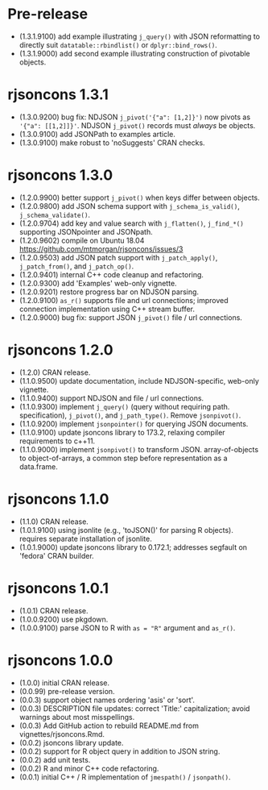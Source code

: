 # Pre-release

- (1.3.1.9100) add example illustrating `j_query()` with JSON
  reformatting to directly suit `datatable::rbindlist()` or
  `dplyr::bind_rows()`.
- (1.3.1.9000) add second example illustrating construction of
  pivotable objects.

# rjsoncons 1.3.1

- (1.3.0.9200) bug fix: NDJSON `j_pivot('{"a": [1,2]}')` now pivots as
  `'{"a": [[1,2]]}'`. NDJSON `j_pivot()` records must *always* be
  objects.
- (1.3.0.9100) add JSONPath to examples article.
- (1.3.0.9100) make robust to 'noSuggests' CRAN checks.

# rjsoncons 1.3.0

- (1.2.0.9900) better support `j_pivot()` when keys differ between
  objects.
- (1.2.0.9800) add JSON schema support with `j_schema_is_valid()`,
  `j_schema_validate()`.
- (1.2.0.9704) add key and value search with `j_flatten()`,
  `j_find_*()` supporting JSONpointer and JSONpath.
- (1.2.0.9602) compile on Ubuntu 18.04
  <https://github.com/mtmorgan/rjsoncons/issues/3>
- (1.2.0.9503) add JSON patch support with `j_patch_apply()`,
  `j_patch_from()`, and `j_patch_op()`.
- (1.2.0.9401) internal C++ code cleanup and refactoring.
- (1.2.0.9300) add 'Examples' web-only vignette.
- (1.2.0.9201) restore progress bar on NDJSON parsing.
- (1.2.0.9100) `as_r()` supports file and url connections; improved
  connection implementation using C++ stream buffer.
- (1.2.0.9000) bug fix: support JSON `j_pivot()` file / url connections.

# rjsoncons 1.2.0

- (1.2.0) CRAN release.
- (1.1.0.9500) update documentation, include NDJSON-specific, web-only
  vignette.
- (1.1.0.9400) support NDJSON and file / url connections.
- (1.1.0.9300) implement `j_query()` (query without requiring path.
  specification), `j_pivot()`, and `j_path_type()`. Remove
  `jsonpivot()`.
- (1.1.0.9200) implement `jsonpointer()` for querying JSON documents.
- (1.1.0.9100) update jsoncons library to 173.2, relaxing compiler
  requirements to c++11.
- (1.1.0.9000) implement `jsonpivot()` to transform JSON.
  array-of-objects to object-of-arrays, a common step before
  representation as a data.frame.

# rjsoncons 1.1.0

- (1.1.0) CRAN release.
- (1.0.1.9100) using jsonlite (e.g., 'toJSON()' for parsing R objects).
  requires separate installation of jsonlite.
- (1.0.1.9000) update jsoncons library to 0.172.1; addresses segfault
  on 'fedora' CRAN builder.

# rjsoncons 1.0.1

- (1.0.1) CRAN release.
- (1.0.0.9200) use pkgdown.
- (1.0.0.9100) parse JSON to R with `as = "R"` argument and `as_r()`.

# rjsoncons 1.0.0

- (1.0.0) initial CRAN release.
- (0.0.99) pre-release version.
- (0.0.3) support object names ordering 'asis' or 'sort'.
- (0.0.3) DESCRIPTION file updates: correct 'Title:' capitalization;
  avoid warnings about most misspellings.
- (0.0.3) Add GitHub action to rebuild README.md from
  vignettes/rjsoncons.Rmd.
- (0.0.2) jsoncons library update.
- (0.0.2) support for R object query in addition to JSON string.
- (0.0.2) add unit tests.
- (0.0.2) R and minor C++ code refactoring.
- (0.0.1) initial C++ / R implementation of `jmespath()` / `jsonpath()`.

